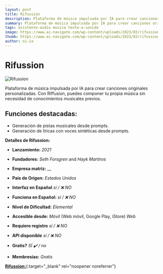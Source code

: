 ```yaml
---
layout: post
title: Rifussion
description: Plataforma de música impulsada por IA para crear canciones originales personalizadas.
summary: Plataforma de música impulsada por IA para crear canciones originales personalizadas. Con Riffusion, puedes componer tu propia música sin necesidad de conocimientos musicales previos.
tags: asistente-audio musica texto-a-sonido
image: https://www.ai-navigate.com/wp-content/uploads/2023/03/rifussion-1.png
thumb: https://www.ai-navigate.com/wp-content/uploads/2023/03/rifussion-1.png
author: oi-ia
---
```


# Rifussion

![Rifussion](https://www.ai-navigate.com/wp-content/uploads/2023/03/rifussion-1.png)

Plataforma de música impulsada por IA para crear canciones originales personalizadas. Con Riffusion, puedes componer tu propia música sin necesidad de conocimientos musicales previos.

## Funciones destacadas:

- Generación de pistas musicales desde prompts.
- Generación de líricas con voces sintéticas desde prompts.

**Detalles de Rifussion:**

- **Lanzamiento:**
  _2021_

- **Fundadores:**
  _Seth Forsgren_ and _Hayk Martiros_

- **Empresa matriz:**
  \_\_

- **País de Origen:**
  _Estados Unidos_

- **Interfaz en Español**
  _sí / ❌ NO_

- **Funciona en Español:**
  _sí / ❌ NO_

- **Nivel de Dificultad:**
  _Elemental_

- **Accesible desde:**
  _Móvil_ (Web móvil, Google Play, iStore)
  _Web_

- **Requiere registro**
  _sí / ❌ NO_

- **API disponible**
  _sí / ❌ NO_

- **Gratis?**
  _SÍ ✔️ / no_

- **Membresías:**
  _Gratis_

[**Rifussion:**](https://www.riffusion.com/){:target="\_blank" rel="noopener noreferrer"}

